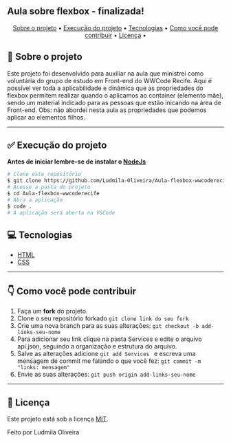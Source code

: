 ## Aula sobre flexbox - finalizada!

</h4>
<p align="center">
 <a href="#sobre-o-projeto">Sobre o projeto</a> •
 <a href="#execucao-do-projeto">Execução do projeto</a> • 
 <a href="#tecnologias">Tecnologias</a> • 
 <a href="#como-voce-pode-contribuir">Como você pode contribuir</a> •
 <a href="#licenca">Licença</a> •
</p>

## :speech_balloon: <span id="sobre-o-projeto">Sobre o projeto</span>
Este projeto foi desenvolvido para auxiliar na aula que ministrei como voluntária do grupo de estudo em Front-end do WWCode Recife. Aqui é possível ver toda a aplicabilidade e dinâmica que as propriedades do flexbox permitem realizar quando o aplicamos ao container (elemento mãe), sendo um material indicado para as pessoas que estão inicando na área de Front-end. Obs: não abordei nesta aula as propriedades que podemos aplicar ao elementos filhos.

---   
## :white_check_mark: <span id="execucao-do-projeto">Execução do projeto</span>

**Antes de iniciar lembre-se de instalar o [NodeJs](https://nodejs.org/en/)**

```bash
# Clone este repositório
$ git clone https://github.com/Ludmila-Oliveira/Aula-flexbox-wwcoderecife
# Acesse a pasta do projeto
$ cd Aula-flexbox-wwcoderecife
# Abra a aplicação
$ code .
# A aplicação será aberta na VSCode
```

## :computer: <span id="tecnologias">Tecnologias</span>
- [HTML](https://developer.mozilla.org/pt-BR/docs/Web/HTML) 
- [CSS](https://developer.mozilla.org/pt-BR/docs/Web/CSS)  
---    
  
## :point_down: <span id="como-voce-pode-contribuir">Como você pode contribuir</span>
1. Faça um **fork** do projeto.
2. Clone o seu repositório forkado `git clone link do seu fork`
3. Crie uma nova branch para as suas alterações: `git checkout -b add-links-seu-nome`
4. Para adicionar seu link clique na pasta Services e edite o arquivo api.json, seguindo a organização e estrutura do arquivo.  
5. Salve as alterações adicione `git add Services ` e escreva uma mensagem de commit me falando o que você fez: `git commit -m "links: mensagem"`
6. Envie as suas alterações: `git push origin add-links-seu-nome`
---

## :page_facing_up: <span id="licenca">Licença</span>

Este projeto está sob a licença [MIT](https://github.com/Ludmila-Oliveira/Aula-flexbox-wwcoderecife/blob/master/LICENSE).


Feito por Ludmila Oliveira  
